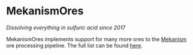 # MekanismOres #
*Dissolving everything in sulfuric acid since 2017*

MekanismOres implements support for many more ores to the [Mekanism](https://github.com/aidancbrady/Mekanism) ore processing pipeline. The full list can be found [here](https://github.com/phantamanta44/MekanismOres/blob/master/src/main/java/io/github/phantamanta44/mekores/ore/OreType.java).
